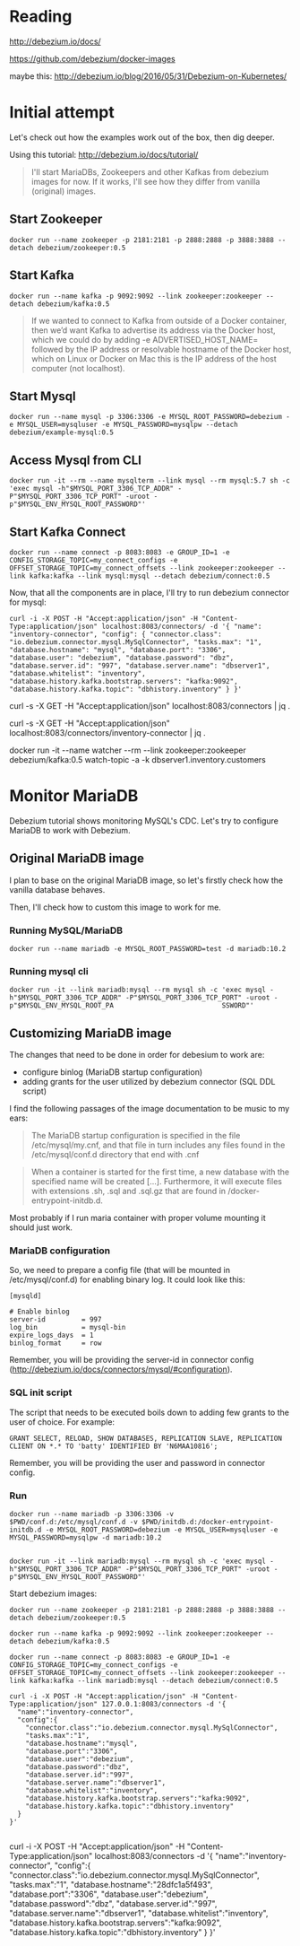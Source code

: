 # Reading

http://debezium.io/docs/

https://github.com/debezium/docker-images

maybe this: http://debezium.io/blog/2016/05/31/Debezium-on-Kubernetes/

# Initial attempt
Let's check out how the examples work out of the box, then dig deeper.

Using this tutorial: http://debezium.io/docs/tutorial/


> I'll start MariaDBs, Zookeepers and other Kafkas from debezium images for now. If it works, I'll see how they differ from vanilla (original) images.

## Start Zookeeper

```
docker run --name zookeeper -p 2181:2181 -p 2888:2888 -p 3888:3888 --detach debezium/zookeeper:0.5
```

## Start Kafka
```
docker run --name kafka -p 9092:9092 --link zookeeper:zookeeper --detach debezium/kafka:0.5
```

> If we wanted to connect to Kafka from outside of a Docker container, then we’d want Kafka to advertise its address via the Docker host, which we could do by                            adding -e ADVERTISED_HOST_NAME= followed by the IP address or resolvable hostname of the Docker host, which on Linux or Docker on Mac this is the IP address of                            the host computer (not localhost).

## Start Mysql
```
docker run --name mysql -p 3306:3306 -e MYSQL_ROOT_PASSWORD=debezium -e MYSQL_USER=mysqluser -e MYSQL_PASSWORD=mysqlpw --detach debezium/example-mysql:0.5
```

## Access Mysql from CLI
```
docker run -it --rm --name mysqlterm --link mysql --rm mysql:5.7 sh -c 'exec mysql -h"$MYSQL_PORT_3306_TCP_ADDR" -P"$MYSQL_PORT_3306_TCP_PORT" -uroot -p"$MYSQL_ENV_MYSQL_ROOT_PASSWORD"'
```

## Start Kafka Connect
```
docker run --name connect -p 8083:8083 -e GROUP_ID=1 -e CONFIG_STORAGE_TOPIC=my_connect_configs -e OFFSET_STORAGE_TOPIC=my_connect_offsets --link zookeeper:zookeeper --link kafka:kafka --link mysql:mysql --detach debezium/connect:0.5
```

Now, that all the components are in place, I'll try to run debezium connector for mysql:

```
curl -i -X POST -H "Accept:application/json" -H "Content-Type:application/json" localhost:8083/connectors/ -d '{ "name": "inventory-connector", "config": { "connector.class": "io.debezium.connector.mysql.MySqlConnector", "tasks.max": "1", "database.hostname": "mysql", "database.port": "3306", "database.user": "debezium", "database.password": "dbz", "database.server.id": "997", "database.server.name": "dbserver1", "database.whitelist": "inventory", "database.history.kafka.bootstrap.servers": "kafka:9092", "database.history.kafka.topic": "dbhistory.inventory" } }'
```

curl -s -X GET -H "Accept:application/json" localhost:8083/connectors | jq .

curl -s -X GET -H "Accept:application/json" localhost:8083/connectors/inventory-connector | jq .


docker run -it --name watcher --rm --link zookeeper:zookeeper debezium/kafka:0.5 watch-topic -a -k dbserver1.inventory.customers

# Monitor MariaDB
Debezium tutorial shows monitoring MySQL's CDC. Let's try to configure MariaDB to work with Debezium.

## Original MariaDB image
I plan to base on the original MariaDB image, so let's firstly check how the vanilla database behaves. 

Then, I'll check how to custom this image to work for me.

### Running MySQL/MariaDB
```
docker run --name mariadb -e MYSQL_ROOT_PASSWORD=test -d mariadb:10.2
```

### Running mysql cli
```
docker run -it --link mariadb:mysql --rm mysql sh -c 'exec mysql -h"$MYSQL_PORT_3306_TCP_ADDR" -P"$MYSQL_PORT_3306_TCP_PORT" -uroot -p"$MYSQL_ENV_MYSQL_ROOT_PA                           SSWORD"'
```

## Customizing MariaDB image
The changes that need to be done in order for debesium to work are:
* configure binlog (MariaDB startup configuration)
* adding grants for the user utilized by debezium connector (SQL DDL script)

I find the following passages of the image documentation to be music to my ears:
> The MariaDB startup configuration is specified in the file /etc/mysql/my.cnf,
> and that file in turn includes any files found in the /etc/mysql/conf.d directory that end with .cnf

> When a container is started for the first time, a new database with the specified name will be created [...].
> Furthermore, it will execute files with extensions .sh, .sql and .sql.gz that are found in /docker-entrypoint-initdb.d.

Most probably if I run maria container with proper volume mounting it should just work.

### MariaDB configuration
So, we need to prepare a config file (that will be mounted in /etc/mysql/conf.d) for enabling binary log.
It could look like this:

```
[mysqld]

# Enable binlog
server-id         = 997
log_bin           = mysql-bin
expire_logs_days  = 1
binlog_format     = row
```

Remember, you will be providing the server-id in connector config (http://debezium.io/docs/connectors/mysql/#configuration).


### SQL init script
The script that needs to be executed boils down to adding few grants to the user of choice.
For example:

```
GRANT SELECT, RELOAD, SHOW DATABASES, REPLICATION SLAVE, REPLICATION CLIENT ON *.* TO 'batty' IDENTIFIED BY 'N6MAA10816';
```

Remember, you will be providing the user and password in connector config.

### Run
```
docker run --name mariadb -p 3306:3306 -v $PWD/conf.d:/etc/mysql/conf.d -v $PWD/initdb.d:/docker-entrypoint-initdb.d -e MYSQL_ROOT_PASSWORD=debezium -e MYSQL_USER=mysqluser -e MYSQL_PASSWORD=mysqlpw -d mariadb:10.2


docker run -it --link mariadb:mysql --rm mysql sh -c 'exec mysql -h"$MYSQL_PORT_3306_TCP_ADDR" -P"$MYSQL_PORT_3306_TCP_PORT" -uroot -p"$MYSQL_ENV_MYSQL_ROOT_PASSWORD"'

```

Start debezium images:
```
docker run --name zookeeper -p 2181:2181 -p 2888:2888 -p 3888:3888 --detach debezium/zookeeper:0.5

docker run --name kafka -p 9092:9092 --link zookeeper:zookeeper --detach debezium/kafka:0.5

docker run --name connect -p 8083:8083 -e GROUP_ID=1 -e CONFIG_STORAGE_TOPIC=my_connect_configs -e OFFSET_STORAGE_TOPIC=my_connect_offsets --link zookeeper:zookeeper --link kafka:kafka --link mariadb:mysql --detach debezium/connect:0.5

curl -i -X POST -H "Accept:application/json" -H "Content-Type:application/json" 127.0.0.1:8083/connectors -d '{
  "name":"inventory-connector",
  "config":{
    "connector.class":"io.debezium.connector.mysql.MySqlConnector",
    "tasks.max":"1",
    "database.hostname":"mysql",
    "database.port":"3306",
    "database.user":"debezium",
    "database.password":"dbz",
    "database.server.id":"997",
    "database.server.name":"dbserver1",
    "database.whitelist":"inventory",
    "database.history.kafka.bootstrap.servers":"kafka:9092",
    "database.history.kafka.topic":"dbhistory.inventory"
  }
}'


```


curl -i -X POST -H "Accept:application/json" -H "Content-Type:application/json" localhost:8083/connectors -d '{
  "name":"inventory-connector",
  "config":{
    "connector.class":"io.debezium.connector.mysql.MySqlConnector",
    "tasks.max":"1",
    "database.hostname":"28dfc1a5f493",
    "database.port":"3306",
    "database.user":"debezium",
    "database.password":"dbz",
    "database.server.id":"997",
    "database.server.name":"dbserver1",
    "database.whitelist":"inventory",
    "database.history.kafka.bootstrap.servers":"kafka:9092",
    "database.history.kafka.topic":"dbhistory.inventory"
  }
}'

